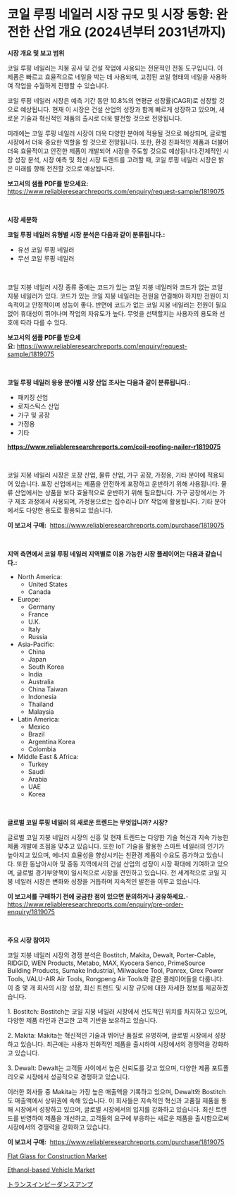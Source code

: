 <p><h1>코일 루핑 네일러 시장 규모 및 시장 동향: 완전한 산업 개요 (2024년부터 2031년까지)</h1></p><p><strong>시장 개요 및 보고 범위</strong></p>
<p><p>코일 루핑 네일러는 지붕 공사 및 건설 작업에 사용되는 전문적인 전동 도구입니다. 이 제품은 빠르고 효율적으로 네일을 박는 데 사용되며, 고정된 코일 형태의 네일을 사용하여 작업을 수월하게 진행할 수 있습니다.</p><p>코일 루핑 네일러 시장은 예측 기간 동안 10.8%의 연평균 성장률(CAGR)로 성장할 것으로 예상됩니다. 현재 이 시장은 건설 산업의 성장과 함께 빠르게 성장하고 있으며, 새로운 기술과 혁신적인 제품의 출시로 더욱 발전할 것으로 전망됩니다.</p><p>미래에는 코일 루핑 네일러 시장이 더욱 다양한 분야에 적용될 것으로 예상되며, 글로벌 시장에서 더욱 중요한 역할을 할 것으로 전망됩니다. 또한, 환경 친화적인 제품과 더불어 더욱 효율적이고 안전한 제품이 개발되어 시장을 주도할 것으로 예상됩니다.전체적인 시장 성장 분석, 시장 예측 및 최신 시장 트렌드를 고려할 때, 코일 루핑 네일러 시장은 밝은 미래를 향해 전진할 것으로 예상됩니다.</p></p>
<p><strong>보고서의 샘플 PDF를 받으세요:</strong> <a href="https://www.reliableresearchreports.com/enquiry/request-sample/1819075">https://www.reliableresearchreports.com/enquiry/request-sample/1819075</a></p>
<p>&nbsp;</p>
<p><strong>시장 세분화</strong></p>
<p><strong>코일 루핑 네일러 유형별 시장 분석은 다음과 같이 분류됩니다.:</strong></p>
<p><ul><li>유선 코일 루핑 네일러</li><li>무선 코일 루핑 네일러</li></ul></p>
<p>&nbsp;</p>
<p><p>코일 지붕 네일러 시장 종류 중에는 코드가 있는 코일 지붕 네일러와 코드가 없는 코일 지붕 네일러가 있다. 코드가 있는 코일 지붕 네일러는 전원을 연결해야 하지만 전원이 지속적이고 안정적이며 성능이 좋다. 반면에 코드가 없는 코일 지붕 네일러는 전원이 필요 없어 휴대성이 뛰어나며 작업의 자유도가 높다. 무엇을 선택할지는 사용자의 용도와 선호에 따라 다를 수 있다.</p></p>
<p><strong>보고서의 샘플 PDF를 받으세요:</strong>&nbsp;<a href="https://www.reliableresearchreports.com/enquiry/request-sample/1819075">https://www.reliableresearchreports.com/enquiry/request-sample/1819075</a></p>
<p>&nbsp;</p>
<p><strong> 코일 루핑 네일러 응용 분야별 시장 산업 조사는 다음과 같이 분류됩니다.:</strong></p>
<p><ul><li>패키징 산업</li><li>로지스틱스 산업</li><li>가구 및 공장</li><li>가정용</li><li>기타</li></ul></p>
<p><strong><a href="https://www.reliableresearchreports.com/coil-roofing-nailer-r1819075">https://www.reliableresearchreports.com/coil-roofing-nailer-r1819075</a></strong></p>
<p>&nbsp;</p>
<p><p>코일 지붕 네일러 시장은 포장 산업, 물류 산업, 가구 공장, 가정용, 기타 분야에 적용되어 있습니다. 포장 산업에서는 제품을 안전하게 포장하고 운반하기 위해 사용됩니다. 물류 산업에서는 상품을 보다 효율적으로 운반하기 위해 필요합니다. 가구 공장에서는 가구 제조 과정에서 사용되며, 가정용으로는 집수리나 DIY 작업에 활용됩니다. 기타 분야에서도 다양한 용도로 활용되고 있습니다.</p></p>
<p><strong>이 보고서 구매:</strong>&nbsp; <a href="https://www.reliableresearchreports.com/purchase/1819075">https://www.reliableresearchreports.com/purchase/1819075</a></p>
<p>&nbsp;</p>
<p><strong>지역 측면에서 코일 루핑 네일러 지역별로 이용 가능한 시장 플레이어는 다음과 같습니다.:</strong></p>
<p><ul>
    <li>
        North America:
        <ul>
            <li>United States</li>
            <li>Canada</li>
        </ul>
    </li>
    <li>
        Europe:
        <ul>
            <li>Germany</li>
            <li>France</li>
            <li>U.K.</li>
            <li>Italy</li>
            <li>Russia</li>
        </ul>
    </li>
    <li>
        Asia-Pacific:
        <ul>
            <li>China</li>
            <li>Japan</li>
            <li>South Korea</li>
            <li>India</li>
            <li>Australia</li>
            <li>China Taiwan</li>
            <li>Indonesia</li>
            <li>Thailand</li>
            <li>Malaysia</li>
        </ul>
    </li>
    <li>
        Latin America:
        <ul>
            <li>Mexico</li>
            <li>Brazil</li>
            <li>Argentina Korea</li>
            <li>Colombia</li>
        </ul>
    </li>
    <li>
        Middle East & Africa:
        <ul>
            <li>Turkey</li>
            <li>Saudi</li>
            <li>Arabia</li>
            <li>UAE</li>
            <li>Korea</li>
        </ul>
    </li>
    </ul></p>
<p>&nbsp;</p>
<p><strong>글로벌 코일 루핑 네일러 의 새로운 트렌드는 무엇입니까? 시장?</strong></p>
<p><p>글로벌 코일 지붕 네일러 시장의 신흥 및 현재 트렌드는 다양한 기술 혁신과 지속 가능한 제품 개발에 초점을 맞추고 있습니다. 또한 IoT 기술을 활용한 스마트 네일러의 인기가 높아지고 있으며, 에너지 효율성을 향상시키는 친환경 제품의 수요도 증가하고 있습니다. 또한 동남아시아 및 중동 지역에서의 건설 산업의 성장이 시장 확대에 기여하고 있으며, 글로벌 경기부양책이 일시적으로 시장을 견인하고 있습니다. 전 세계적으로 코일 지붕 네일러 시장은 변화와 성장을 거듭하며 지속적인 발전을 이루고 있습니다.</p></p>
<p><strong>이 보고서를 구매하기 전에 궁금한 점이 있으면 문의하거나 공유하세요.</strong>- <a href="https://www.reliableresearchreports.com/enquiry/pre-order-enquiry/1819075">https://www.reliableresearchreports.com/enquiry/pre-order-enquiry/1819075</a></p>
<p>&nbsp;</p>
<p><strong>주요 시장 참여자</strong></p>
<p><p>코일 지붕 네일러 시장의 경쟁 분석은 Bostitch, Makita, Dewalt, Porter-Cable, RIDGID, WEN Products, Metabo, MAX, Kyocera Senco, PrimeSource Building Products, Sumake Industrial, Milwaukee Tool, Panrex, Grex Power Tools, VALU-AIR Air Tools, Rongpeng Air Tools와 같은 플레이어들을 다룹니다. 이 중 몇 개 회사의 시장 성장, 최신 트렌드 및 시장 규모에 대한 자세한 정보를 제공하겠습니다.</p><p>1. Bostitch: Bostitch는 코일 지붕 네일러 시장에서 선도적인 위치를 차지하고 있으며, 다양한 제품 라인과 견고한 고객 기반을 보유하고 있습니다.</p><p>2. Makita: Makita는 혁신적인 기술과 뛰어난 품질로 유명하며, 글로벌 시장에서 성장하고 있습니다. 최근에는 사용자 친화적인 제품을 출시하여 시장에서의 경쟁력을 강화하고 있습니다.</p><p>3. Dewalt: Dewalt는 고객들 사이에서 높은 신뢰도를 갖고 있으며, 다양한 제품 포트폴리오로 시장에서 성공적으로 경쟁하고 있습니다.</p><p>이러한 회사들 중 Makita는 가장 높은 매출액을 기록하고 있으며, Dewalt와 Bostitch도 매출액에서 상위권에 속해 있습니다. 이 회사들은 지속적인 혁신과 고품질 제품을 통해 시장에서 성장하고 있으며, 글로벌 시장에서의 입지를 강화하고 있습니다. 최신 트렌드를 반영하여 제품을 개선하고, 고객들의 요구에 부응하는 새로운 제품을 출시함으로써 시장에서의 경쟁력을 강화하고 있습니다.</p></p>
<p><strong>이 보고서 구매:</strong>&nbsp;&nbsp;<a href="https://www.reliableresearchreports.com/purchase/1819075">https://www.reliableresearchreports.com/purchase/1819075</a></p>
<p><p><a href="https://www.linkedin.com/pulse/flat-glass-construction-market-research-report-provides-sagmf?trackingId=s2fIE%2FvyoCYEb%2F05H7HdlA%3D%3D">Flat Glass for Construction Market</a></p><p><a href="https://www.linkedin.com/pulse/ethanol-based-vehicle-market-size-reflecting-forecast-till-pdaae?trackingId=azEPKPLCS6DfxJ7ysuwlfw%3D%3D">Ethanol-based Vehicle Market</a></p><p><a href="https://github.com/sghwr779811674/Market-Research-Report-List-1/blob/main/130965841193.md">トランスインピーダンスアンプ</a></p></p>
